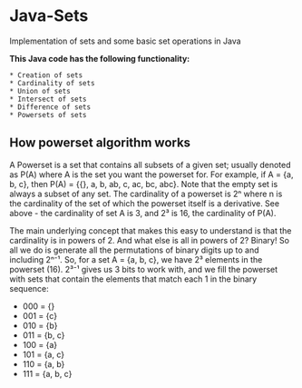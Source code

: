 # Java-Sets
Implementation of sets and some basic set operations in Java

**This Java code has the following functionality:**

    * Creation of sets
    * Cardinality of sets
    * Union of sets
    * Intersect of sets
    * Difference of sets
    * Powersets of sets



## How powerset algorithm works ##
A Powerset is a set that contains all subsets of a given set; usually denoted as P(A) where A is the set you want the powerset for.
For example, if A = {a, b, c}, then P(A) = {{}, a, b, ab, c, ac, bc, abc}. Note that the empty set is always a subset of any set.
The cardinality of a powerset is 2ⁿ where n is the cardinality of the set of which the powerset itself is a derivative. See above - the cardinality of set A is 3, and 2³ is 16, the cardinality of P(A). 

The main underlying concept that makes this easy to understand is that the cardinality is in powers of 2. And what else is all in powers of 2? Binary! So all we do is generate all the permutations of binary digits up to and including 2ⁿ⁻¹. So, for a set A = {a, b, c}, we have 2³ elements in the powerset (16). 2³⁻¹ gives us 3 bits to work with, and we fill the powerset with sets that contain the elements that match each 1 in the binary sequence: 
* 000 = {}
* 001 = {c}
* 010 = {b}
* 011 = {b, c}
* 100 = {a}
* 101 = {a, c}
* 110 = {a, b}
* 111 = {a, b, c}
